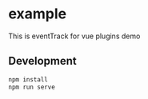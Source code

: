 # example

This is eventTrack for vue plugins demo

## Development

```js
npm install
npm run serve
```
